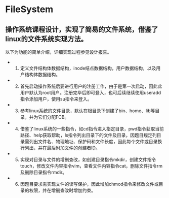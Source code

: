 # FileSystem
## 操作系统课程设计，实现了简易的文件系统，借鉴了linux的文件系统实现方法。
以下为功能的简单介绍，详细实现过程参见设计报告。

* 1.	定义文件结构体数据结构，inode结点数据结构，用户数据结构，以及用户结构体数据结构。
* 2.	首先启动操作系统后要进行用户的注册工作，由于是第一次启动，因此此用户默认为root用户。注册完毕后即可登入，也可后续继续使用useradd指令添加用户，使用su指令来登入。
* 3.	参考linux系统的文件目录，默认在根目录下创建了bin、home、lib等目录，并为它们分配FCB。
* 4.	借鉴了linux系统的一些指令，如cd指令进入指定目录，pwd指令获取当前路径、help获取帮助，ls指令列出目录下的文件及目录，因题目规定列目录需列出文件名、物理地址、保护码和文件长度，因此每个文件或目录换行列出，并在最后附加文件的创建者ID。
* 5.	实现对目录与文件的增删查改，如创建目录指令mkdir，创建文件指令touch，修改文件内容指令vim，查看文件内容指令cat，删除文件指令rm及删除目录指令rmdir。
* 6.	因题目要求需实现文件的读写保护，因此增加chmod指令来修改文件或目录的权限，并在增删查改时增加约束。

